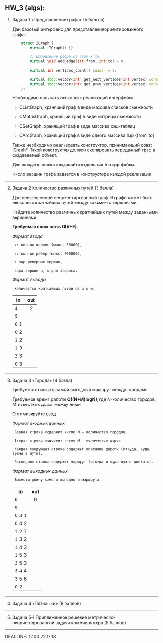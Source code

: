 **HW_3 (algs):**
---
1. Задача 1 «Представление графа» (5 баллов)

    Дан базовый интерфейс для представленияориентированного графа:
    
    ```C++
        struct IGraph {
            virtual ~IGraph() {}
            
            // Добавление ребра от from к to.
            virtual void add_edge(int from, int to) = 0;
        
            virtual int vertices_count() const  = 0;
        
            virtual std::vector<int> get_next_vertices(int vertex) const = 0;
            virtual std::vector<int> get_prev_vertices(int vertex) const = 0;
        };
    ```
    
    Необходимо написать несколько реализаций интерфейса:
    
    - CListGraph, хранящий граф в виде массива списков смежности
    
    - CMatrixGraph, хранящий граф в виде матрицы смежности
    
    - CSetGraph, хранящий граф в виде массива хэш-таблиц
    
    - CArcGraph, хранящий граф в виде одного массива пар {from, to}
    
    Также необходимо реализовать конструктор, принимающий const IGraph*. Такой конструктор должен скопировать переданный граф в создаваемый объект.
    
    Для каждого класса создавайте отдельные h и cpp файлы.
    
    Число вершин графа задается в конструкторе каждой реализации.
---
2. Задача 2 Количество различных путей (3 балла)

    Дан невзвешенный неориентированный граф. В графе может быть несколько кратчайших путей между какими-то вершинами. 
    
    Найдите количество различных кратчайших путей между заданными вершинами. 
    
    **Требуемая сложность O(V+E).**
    
    _Формат ввода_
    
        v: кол-во вершин (макс. 50000),
    
        n: кол-во ребер (макс. 200000),
    
        n пар реберных вершин,
        
        пара вершин u, w для запроса.
        
    _Формат вывода_
    
        Количество кратчайших путей от u к w.
    
    |__in__|__out__|
    |---|:----:|
    |4|2|
    |5|
    |0 1|
    |0 2|
    |1 2|
    |1 3|
    |2 3|
    |0 3|
---
3. Задача 3 «Города» (4 балла)

    Требуется отыскать самый выгодный маршрут между городами. 
    
    Требуемое время работы **O((N+M)logN)**, где N-количество городов, M-известных дорог между ними.
    
    Оптимизируйте ввод
    
    _Формат входных данных_
    
        Первая строка содержит число N – количество городов.
        
        Вторая строка содержит число M - количество дорог.
        
        Каждая следующая строка содержит описание дороги (откуда, куда, время в пути).
        
        Последняя строка содержит маршрут (откуда и куда нужно доехать).
    
    _Формат выходных данных_
    
        Вывести длину самого выгодного маршрута.

    |__in__|__out__|
    |---|:----:|
    |6|9|
    |9
    |0 3 1
    |0 4 2
    |1 2 7
    |1 3 2
    |1 4 3
    |1 5 3
    |2 5 3
    |3 4 4
    |3 5 6
    |0 2

---
4. Задача 4 «Пятнашки» (8 баллов)
---
5. Задача 5-1 Приближенное решение метрической неориентированной задачи коммивояжера (5 баллов)
---
DEADLINE: 12.00 22.12.18
